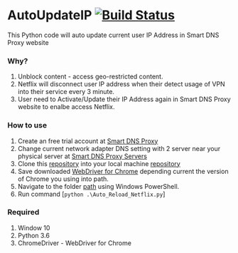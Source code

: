 # AutoUpdateIP [![Build Status](https://travis-ci.org/raboof/nethogs.svg?branch=master)](https://travis-ci.org/raboof/nethogs)
This Python code will auto update current user IP Address in Smart DNS Proxy website

### Why?
1. Unblock content - access geo-restricted content.
2. Netflix will disconnect user IP address when their detect usage of VPN into their service every 3 minute.
3. User need to Activate/Update their IP Address again in Smart DNS Proxy website to enalbe access Netflix.

### How to use
1. Create an free trial account at [Smart DNS Proxy](https://www.smartdnsproxy.com/SignUp) 
2. Change current network adapter DNS setting with 2 server near your physical server at [Smart DNS Proxy Servers](https://www.smartdnsproxy.com/Servers) 
3. Clone this [repository](https://github.com/saifulaffendy21/AutoUpdateIP) into your local machine [repository](https://github.com/saifulaffendy21/AutoUpdateIP)
4. Save downloaded [WebDriver for Chrome](https://sites.google.com/a/chromium.org/chromedriver/downloads) depending current the version of Chrome you using into path.
5. Navigate to the folder [path](https://github.com/saifulaffendy21/AutoUpdateIP) using Windows PowerShell.
6. Run command [`python .\Auto_Reload_Netflix.py`]

### Required
1. Window 10
2. Python 3.6
3. ChromeDriver - WebDriver for Chrome
